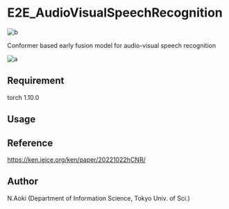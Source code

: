 # E2E_AudioVisualSpeechRecognition
![b](https://img.shields.io/github/license/lightning830/E2E_AudioVisualSpeechRecognition)

Conformer based early fusion model for audio-visual speech recognition

![a](https://github.com/lightning830/E2E_AudioVisualSpeechRecognition/blob/master/av_model2.png)

## Requirement
torch 1.10.0

## Usage



## Reference
https://ken.ieice.org/ken/paper/20221022hCNR/
## Author
N.Aoki (Department of Information Science, Tokyo Univ. of Sci.)
